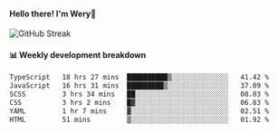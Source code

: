 #### Hello there! I'm Wery👋


![GitHub Streak](https://github-readme-streak-stats.herokuapp.com/?user=weryzebra-yue&theme=swift&hide_border=false&include_all_commits=true)



#### 📊 Weekly development breakdown
<!--START_SECTION:waka-->

```txt
TypeScript   18 hrs 27 mins  ██████████▒░░░░░░░░░░░░░░   41.42 %
JavaScript   16 hrs 31 mins  █████████▒░░░░░░░░░░░░░░░   37.09 %
SCSS         3 hrs 34 mins   ██░░░░░░░░░░░░░░░░░░░░░░░   08.03 %
CSS          3 hrs 2 mins    █▓░░░░░░░░░░░░░░░░░░░░░░░   06.83 %
YAML         1 hr 7 mins     ▓░░░░░░░░░░░░░░░░░░░░░░░░   02.51 %
HTML         51 mins         ▒░░░░░░░░░░░░░░░░░░░░░░░░   01.92 %
```

<!--END_SECTION:waka-->

